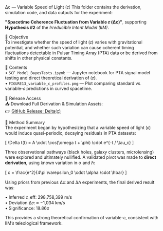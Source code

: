 Δc — Variable Speed of Light (𝑐)
This folder contains the derivation, simulation code, and data outputs for the experiment:

**"Spacetime Coherence Fluctuation from Variable 𝑐 (Δc)"**, supporting **Hypothesis #2** of the *Irreducible Intent Model (IIM)*.

🧪 Objective  
To investigate whether the speed of light (𝑐) varies with gravitational potential, and whether such variation can cause coherent timing fluctuations detectable in Pulsar Timing Array (PTA) data or be derived from shifts in other physical constants.

📂 Contents   
• `SCF_Model_BayesTests.ipynb` — Jupyter notebook for PTA signal model testing and direct theoretical derivation of (𝑐).  
• `FIGURE13_variable_c_profiles.png` — Plot comparing standard vs. variable-𝑐 predictions in curved spacetime.  

🔗 Release Access  
📥 Download Full Derivation & Simulation Assets:  
👉 [GitHub Release: Delta(c)](https://github.com/IIMParadigm/The-IIM-Experiments/releases/tag/Delta(c))

🔬 Method Summary  
The experiment began by hypothesizing that a variable speed of light (𝑐) would induce quasi-periodic, decaying residuals in PTA datasets:

\[
\Delta t(t) = A \cdot \cos(\omega t + \phi) \cdot e^{-t / \tau_c}
\]

Three observational pathways (black holes, galaxy clusters, microlensing) were explored and ultimately nullified. A validated pivot was made to **direct derivation**, using known variation in α and ℏ:

\[
c = \frac{e^2}{4\pi \varepsilon_0 \cdot \alpha \cdot \hbar}
\]

Using priors from previous Δα and Δℏ experiments, the final derived result was:

• Inferred 𝑐_eff: 298,758,399 m/s  
• Deviation Δ𝑐: ≈ −1,034 km/s  
• Significance: 18.86σ

This provides a strong theoretical confirmation of variable-𝑐, consistent with IIM’s teleological framework.

